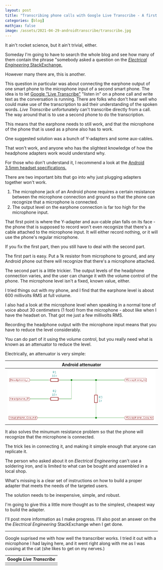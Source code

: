 ```yaml
---
layout: post
title: "Transcribing phone calls with Google Live Transcribe - A first look"
categories: [blog]
mathjax: false
image: /assets/2021-04-29-androidtranscribe/transcribe.jpg
---
```

It ain't rocket science, but it ain't trivial, either.

Someday I'm going to have to search the whole blog and see how many of them contain the phrase "somebody asked a question on the [*Electrical Engineering* StackExchange.](https://electronics.stackexchange.com/)

However many there are, this is another.

This question in particular was about connecting the earphone output of one smart phone to the microphone input of a second smart phone.  The idea is to let [Google "Live Transcribe"](https://play.google.com/store/apps/details?id=com.google.audio.hearing.visualization.accessibility.scribe&hl=en&gl=US) "listen in" on a phone call and write text as the conversation is running.  There are folks who don't hear well who could make use of the transcription to aid their understanding of the spoken words.  *Live Transcribe* unfortunately can't transcribe directly from a call.  The way around that is to use a second phone to do the transcription.

This means that the earphone needs to still work, and that the microphone of the phone that is used as a phone also has to work.

One suggested solution was a bunch of Y-adapters and some aux-cables.

That won't work, and anyone who has the slightest knowledge of how the headphone adapters work would understand why.

For those who don't understand it, I recommend a look at the [Android 3.5mm headset specifications.](https://source.android.com/devices/accessories/headset/plug-headset-spec)

There are two important bits that go into why just plugging adapters together won't work.

1. The microphone jack of an Android phone requires a certain resistance between the microphone connection and ground so that the phone can recognize that a microphone is connected.
2. The output level on the earphone connection is far too high for the microphone input.

That first point is where the Y-adapter and aux-cable plan falls on its face - the phone that is supposed to record won't even recognize that there's a cable attached to the microphone input.  It will either record nothing, or it will use the phone's regular microphone.

If you fix the first part, then you still have to deal with the second part.

The first part is easy.  Put a 1k resistor from microphone to ground, and any Android phone out there will recognize that there's a microphone attached.

The second part is a little trickier.  The output levels of the headphone connection varies, and the user can change it with the volume control of the phone.  The microphone level isn't a fixed, known value, either.

I tried things out with my phone, and I find that the earphone level is about 600 millivolts RMS at full volume.

I also had a look at the microphone level when speaking in a normal tone of voice about 30 centimeters (1 foot) from the microphone - about like when I have the headset on.  That got me just a few millivolts RMS.

Recording the headphone output with the microphone input means that you have to reduce the level considerably.

You can do part of it using the volume control, but you really need what is known as an attenuator to reduce the level.

Electrically, an attenuator is very simple:

|Android attenuator|
|------------------|
|![Android attenuator](/assets/2021-04-29-androidtranscribe/attenuator.png)|

It also solves the minumum resistance problem so that the phone will recognize that the microphone is connected.

The trick lies in connecting it, and making it simple enough that anyone can replicate it.

The person who asked about it on *Electrical Engineering* can't use a soldering iron, and is limited to what can be bought and assembled in a local shop.

What's missing is a clear set of instructions on how to build a proper adapter that meets the needs of the targeted users.

The solution needs to be inexpensive, simple, and robust.

I'm going to give this a little more thought as to the simplest, cheapest way to build the adapter.

I'll post more information as I make progress.  I'll also post an answer on the the *Electrical Engineering* StackExchange when I get done.

------

Google suprised me with how well the transcriber works.  I tried it out with a microphone I had laying here, and it went right along with me as I was cussing at the cat (she likes to get on my nerves.)

|Google *Live Transcribe*|
|------------------------|
||![Google Live Transcribe](/assets/2021-04-29-androidtranscribe/transcribe.jpg)|
